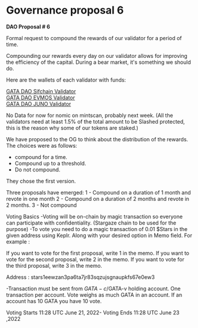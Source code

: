 # Governance proposal 6

**DAO Proposal # 6**

Formal request to compound the rewards of our validator for a period of time.

Compounding our rewards every day on our validator allows for improving the efficiency of the capital. During a bear market, it's something we should do.

Here are the wallets of each validator with funds:

[GATA DAO Sifchain Validator\
](https://www.mintscan.io/sifchain/account/sif1u453cen62m939v548nfql54zl886a9zyh2qgqs)[GATA DAO EVMOS Validator ](https://www.mintscan.io/evmos/account/evmos1w9m6p7ctu4gkdsr8plle997h25rzsa96t3deuk)\
[GATA DAO JUNO Validator](https://www.mintscan.io/juno/account/juno1yeaw3dv6jk3hr290l2tsew7rr2vjykynyy83tn)&#x20;

&#x20;No Data for now for nomic on mintscan, probably next week. (All the validators need at least 1.5% of the total amount to be Slashed protected, this is the reason why some of our tokens are staked.)

We have proposed to the OG to think about the distribution of the rewards. The choices were as follows:

* compound for a time.
* Compound up to a threshold.
* Do not compound.

They chose the first version.

Three proposals have emerged: 1 - Compound on a duration of 1 month and revote in one month 2 - Compound on a duration of 2 months and revote in 2 months. 3 - Not compound

Voting Basics -Voting will be on-chain by magic transaction so everyone can participate with confidentiality. (Stargaze chain to be used for the purpose) -To vote you need to do a magic transaction of 0.01 $Stars in the given address using Keplr. Along with your desired option in Memo field. For example :

If you want to vote for the first proposal, write 1 in the memo. If you want to vote for the second proposal, write 2 in the memo. If you want to vote for the third proposal, write 3 in the memo.

Address : stars1eewzan3pa6ta7jr83sqzujsgnaupkfs67e0ew3

\-Transaction must be sent from $GATA-c/$GATA-v holding account. One transaction per account. Vote weighs as much GATA in an account. If an account has 10 GATA you have 10 vote.

Voting Starts 11:28 UTC June 21, 2022- Voting Ends 11:28 UTC June 23 ,2022
